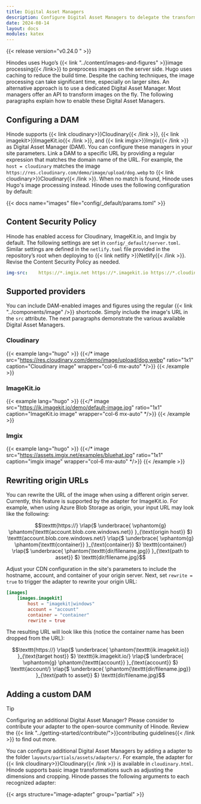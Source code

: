 ```yaml
---
title: Digital Asset Managers
description: Configure Digital Asset Managers to delegate the transformation of images
date: 2024-08-14
layout: docs
modules: katex
---
```


{{< release version="v0.24.0 " >}}

Hinodes uses Hugo’s {{< link "../content/images-and-figures" >}}image processing{{< /link>}} to preprocess images on the server side. Hugo uses caching to reduce the build time. Despite the caching techniques, the image processing can take significant time, especially on larger sites. An alternative approach is to use a dedicated Digital Asset Manager. Most managers offer an API to transform images on the fly. The following paragraphs explain how to enable these Digital Asset Managers.

## Configuring a DAM

Hinode supports {{< link cloudinary>}}Cloudinary{{< /link >}}, {{< link imagekit>}}ImageKit.io{{< /link >}}, and {{< link imgix>}}Imgix{{< /link >}} as Digital Asset Manager (DAM). You can configure these managers in your site parameters. Link a DAM to a specific URL by providing a regular expression that matches the domain name of the URL. For example, the `host = cloudinary` matches the image `https://res.cloudinary.com/demo/image/upload/dog.webp` to {{< link cloudinary>}}Cloudinary{{< /link >}}. When no match is found, Hinode uses Hugo's image processing instead. Hinode uses the following configuration by default:

{{< docs name="images" file="config/_default/params.toml" >}}

## Content Security Policy

Hinode has enabled access for Cloudinary, ImageKit.io, and Imgix by default. The following settings are set in `config/_default/server.toml`. Similar settings are defined in the `netlify.toml` file provided in the repository’s root when deploying to {{< link netlify >}}Netlify{{< /link >}}. Revise the Content Security Policy as needed.

```yaml
img-src:    https://*.imgix.net https://*.imagekit.io https://*.cloudinary.com
```

## Supported providers

You can include DAM-enabled images and figures using the regular {{< link "../components/image" />}} shortcode. Simply include the image's URL in the `src` attribute. The next paragraphs demonstrate the various available Digital Asset Managers.

### Cloudinary

<!-- markdownlint-disable MD037 -->
{{< example lang="hugo" >}}
{{</* image src="https://res.cloudinary.com/demo/image/upload/dog.webp"
    ratio="1x1" caption="Cloudinary image" wrapper="col-6 mx-auto" */>}}
{{< /example >}}
<!-- markdownlint-enable MD037 -->

### ImageKit.io

<!-- markdownlint-disable MD037 -->
{{< example lang="hugo" >}}
{{</* image src="https://ik.imagekit.io/demo/default-image.jpg"
    ratio="1x1" caption="ImageKit.io image" wrapper="col-6 mx-auto" */>}}
{{< /example >}}
<!-- markdownlint-enable MD037 -->

### Imgix

<!-- markdownlint-disable MD037 -->
{{< example lang="hugo" >}}
{{</* image src="https://assets.imgix.net/examples/bluehat.jpg"
    ratio="1x1" caption="imgix image" wrapper="col-6 mx-auto" */>}}
{{< /example >}}
<!-- markdownlint-enable MD037 -->

## Rewriting origin URLs

You can rewrite the URL of the image when using a different origin server. Currently, this feature is supported by the adapter for ImageKit.io. For example, when using Azure Blob Storage as origin, your input URL may look like the following:

```math
\texttt{https://}

\rlap{$
    \underbrace{
        \vphantom{g}
        \phantom{\texttt{account.blob.core.windows.net}}
    }_{\text{origin host}}
$}

\texttt{account.blob.core.windows.net/}

\rlap{$
    \underbrace{
        \vphantom{g}
        \phantom{\texttt{container}}
    }_{\text{container}}
$}

\texttt{container/}

\rlap{$
    \underbrace{
        \phantom{\texttt{dir/filename.jpg}}
    }_{\text{path to asset}}
$}

\texttt{dir/filename.jpg}
```

Adjust your CDN configuration in the site's parameters to include the hostname, account, and container of your origin server. Next, set `rewrite = true` to trigger the adapter to rewrite your origin URL:

```toml
[images]
    [images.imagekit]
        host = "imagekit|windows"
        account = "account"
        container = "container"
        rewrite = true
```

The resulting URL will look like this (notice the container name has been dropped from the URL):

```math
\texttt{https://}

\rlap{$
    \underbrace{
        \phantom{\texttt{ik.imagekit.io}}
    }_{\text{target host}}
$}

\texttt{ik.imagekit.io/}

\rlap{$
    \underbrace{
        \vphantom{g}
        \phantom{\texttt{account}}
    }_{\text{account}}
$}

\texttt{account/}

\rlap{$
    \underbrace{
        \phantom{\texttt{dir/filename.jpg}}
    }_{\text{path to asset}}
$}

\texttt{dir/filename.jpg}
```

## Adding a custom DAM

> [!TIP]
> Configuring an additional Digital Asset Manager? Please consider to contribute your adapter to the open-source community of Hinode. Review the {{< link "../getting-started/contribute/">}}contributing guidelines{{< /link >}} to find out more.

You can configure additional Digital Asset Managers by adding a adapter to the folder `layouts/partials/assets/adapters/`. For example, the adapter for {{< link cloudinary>}}Cloudinary{{< /link >}} is available in `cloudinary.html`. Hinode supports basic image transformations such as adjusting the dimensions and cropping. Hinode passes the following arguments to each recognized adapter:

{{< args structure="image-adapter" group="partial" >}}
